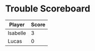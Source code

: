# Trouble Scoreboard

| Player   | Score |
|----------|-------|
| Isabelle | 3     |
| Lucas    | 0     |
